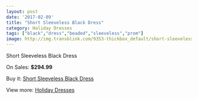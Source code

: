 ```yaml
---
layout: post
date: '2017-02-09'
title: "Short Sleeveless Black Dress"
category: Holiday Dresses
tags: ["black","dress","beaded","sleeveless","prom"]
image: http://img.transblink.com/9353-thickbox_default/short-sleeveless-black-dress.jpg
---
```

Short Sleeveless Black Dress

On Sales: **$294.99**
<a href="https://www.transblink.com/en/holiday-dresses/3055-short-sleeveless-black-dress.html"><amp-img layout="responsive" width="600" height="600" src="//img.transblink.com/9353-thickbox_default/short-sleeveless-black-dress.jpg" alt="Short Sleeveless Black Dress 0" /></a>
<a href="https://www.transblink.com/en/holiday-dresses/3055-short-sleeveless-black-dress.html"><amp-img layout="responsive" width="600" height="600" src="//img.transblink.com/9355-thickbox_default/short-sleeveless-black-dress.jpg" alt="Short Sleeveless Black Dress 1" /></a>
<a href="https://www.transblink.com/en/holiday-dresses/3055-short-sleeveless-black-dress.html"><amp-img layout="responsive" width="600" height="600" src="//img.transblink.com/9354-thickbox_default/short-sleeveless-black-dress.jpg" alt="Short Sleeveless Black Dress 2" /></a>

Buy it: [Short Sleeveless Black Dress](https://www.transblink.com/en/holiday-dresses/3055-short-sleeveless-black-dress.html "Short Sleeveless Black Dress")

View more: [Holiday Dresses](https://www.transblink.com/en/8-holiday-dresses "Holiday Dresses")